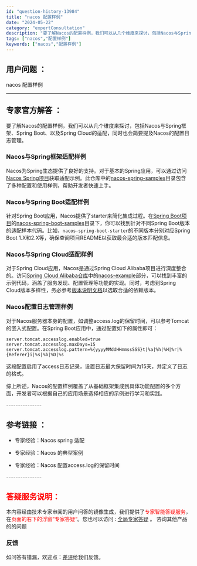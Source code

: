 ```yaml
---
id: "question-history-13984"
title: "nacos 配置样例"
date: "2024-05-22"
category: "expertConsultation"
description: "要了解Nacos的配置样例，我们可以从几个维度来探讨，包括Nacos与Spring框架、Spring Boot、以及Spring Cloud的适配，同时也会简要提及Nacos的配置日志管理。### Nacos与Spring框架适配样例Nacos为Spring生态提供了良好的支持。对于基本的Sprin"
tags: ["nacos","配置样例"]
keywords: ["nacos","配置样例"]
---
```


## 用户问题 ： 
 nacos 配置样例  

---------------
## 专家官方解答 ：

要了解Nacos的配置样例，我们可以从几个维度来探讨，包括Nacos与Spring框架、Spring Boot、以及Spring Cloud的适配，同时也会简要提及Nacos的配置日志管理。

### Nacos与Spring框架适配样例
Nacos为Spring生态提供了良好的支持。对于基本的Spring应用，可以通过访问[Nacos Spring项目](https://github.com/nacos-group/nacos-spring-project)获取适配示例。此仓库中的[nacos-spring-samples](https://github.com/nacos-group/nacos-spring-project/tree/develop/nacos-spring-samples)目录包含了多种配置和使用样例，帮助开发者快速上手。

### Nacos与Spring Boot适配样例
针对Spring Boot应用，Nacos提供了starter来简化集成过程。在[Spring Boot项目](https://github.com/nacos-group/nacos-spring-boot-project)的[nacos-spring-boot-samples](https://github.com/nacos-group/nacos-spring-boot-project/tree/master/nacos-spring-boot-samples)目录下，你可以找到针对不同Spring Boot版本的适配样本代码。比如，`nacos-spring-boot-starter`的不同版本分别对应Spring Boot 1.X和2.X等，确保查阅项目README以获取最合适的版本匹配信息。

### Nacos与Spring Cloud适配样例
对于Spring Cloud应用，Nacos是通过Spring Cloud Alibaba项目进行深度整合的。访问[Spring Cloud Alibaba仓库](https://github.com/alibaba/spring-cloud-alibaba)中的[nacos-example](https://github.com/alibaba/spring-cloud-alibaba/tree/2022.x/spring-cloud-alibaba-examples/nacos-example)部分，可以找到丰富的示例代码，涵盖了服务发现、配置管理等功能的实现。同时，考虑到Spring Cloud版本多样性，务必参考[版本说明文档](https://sca.aliyun.com/zh-cn/docs/next/overview/version-explain)以选取合适的依赖版本。

### Nacos配置日志管理样例
对于Nacos服务器本身的配置，如调整access.log的保留时间，可以参考Tomcat的嵌入式配置。在Spring Boot应用中，通过配置如下的属性即可：
```properties
server.tomcat.accesslog.enabled=true
server.tomcat.accesslog.maxDays=15
server.tomcat.accesslog.pattern=%{yyyyMMddHHmmssSSS}t|%a|%h|%H|%r|%{Referer}i|%s|%b|%D|%s
```
这段配置启用了access日志记录，设置日志最大保留时间为15天，并定义了日志的格式。

综上所述，Nacos的配置样例覆盖了从基础框架集成到具体功能配置的多个方面，开发者可以根据自己的应用场景选择相应的示例进行学习和实践。


<font color="#949494">---------------</font> 


## 参考链接 ：

* 专家经验：Nacos spring 适配 
 
 * 专家经验：Nacos 的典型案例 
 
 * 专家经验：Nacos 配置access.log的保留时间 


 <font color="#949494">---------------</font> 
 


## <font color="#FF0000">答疑服务说明：</font> 

本内容经由技术专家审阅的用户问答的镜像生成，我们提供了<font color="#FF0000">专家智能答疑服务</font>，在<font color="#FF0000">页面的右下的浮窗”专家答疑“</font>。您也可以访问 : [全局专家答疑](https://answer.opensource.alibaba.com/docs/intro) 。 咨询其他产品的的问题

### 反馈
如问答有错漏，欢迎点：[差评](https://ai.nacos.io/user/feedbackByEnhancerGradePOJOID?enhancerGradePOJOId=13988)给我们反馈。
